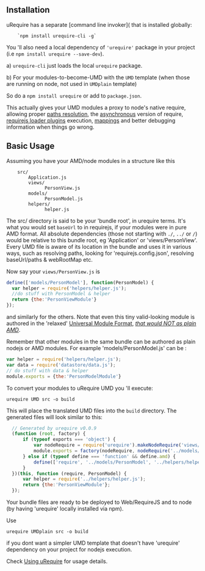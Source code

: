 ## Installation

uRequire has a separate [command line invoker]( that is installed globally:

		`npm install urequire-cli -g`

You 'll also need a local dependency of `'urequire'` package in your project (i.e `npm install urequire --save-dev`).

a) `urequire-cli` just loads the local `urequire` package.

b) For your modules-to-become-UMD with the `UMD` template (when those are running on node, not used in `UMDplain` template)

So do a `npm install urequire` or add to `package.json`.

This actually gives your UMD modules a proxy to node's native require, allowing proper [paths resolution](flexible-path-conventions), the [asynchronous](asynchronous-require) version of require, [requirejs loader plugins](requirejs-loader-plugins) execution, [mappings](mappings) and better debugging information when things go wrong.

## Basic Usage

Assuming you have your AMD/node modules in a structure like this

		src/
		    Application.js
		    views/
		          PersonView.js
		    models/
		          PersonModel.js
		    helpers/
		          helper.js


The src/ directory is said to be your 'bundle root', in urequire terms. It's what you would set `baseUrl` to in requirejs, if your modules were in pure AMD format. All absolute dependencies (those not starting with `./`, `../` or `/`) would be relative to this bundle root, eg 'Application' or 'views/PersonView'. Every UMD file is aware of its location in the bundle and uses it in various ways, such as resolving paths, looking for 'requirejs.config.json', resolving baseUrl/paths & webRootMap etc.

Now say your `views/PersonView.js` is

```js
define(['models/PersonModel'], function(PersonModel) {
  var helper = require('helpers/helper.js');
  //do stuff with PersonModel & helper
  return {the:'PersonViewModule'}
});
```

and similarly for the others. Note that even this tiny valid-looking module is authored in the 'relaxed' [Universal Module Format](Universal-Module-Format), [_that would NOT as plain AMD_](frequently-asked-questions#what-does-urequire-relaxed-notation-solve).

Remember that other modules in the same bundle can be authored as plain nodejs or AMD modules. For example  'models/PersonModel.js' can be :

```js
var helper = require('helpers/helper.js');
var data = require('datastore/data.js');
// do stuff with data & helper
module.exports = {the:'PersonModelModule'}
```

To convert your modules to uRequire UMD you 'll execute:

```
urequire UMD src -o build
```

This will place the translated UMD files into the `build` directory.
The generated files will look similar to this:

```js
  // Generated by urequire v0.0.9
  (function (root, factory) {
      if (typeof exports === 'object') {
          var nodeRequire = require('urequire').makeNodeRequire('views/PersonView.js', __dirname, '..');
          module.exports = factory(nodeRequire, nodeRequire('../models/PersonModel'));
      } else if (typeof define === 'function' && define.amd) {
          define(['require', '../models/PersonModel', '../helpers/helper.js'], factory);
      }
  })(this, function (require, PersonModel) {
      var helper = require('../helpers/helper.js');
      return {the:'PersonViewModule'};
  });
```

Your bundle files are ready to be deployed to Web/RequireJS and to node (by having 'urequire' locally installed via npm).

Use
```
urequire UMDplain src -o build
```
if you dont want a simpler UMD template that doesn't have 'urequire' dependency on your project for nodejs execution.

Check [Using uRequire](Using-uRequire) for usage details.